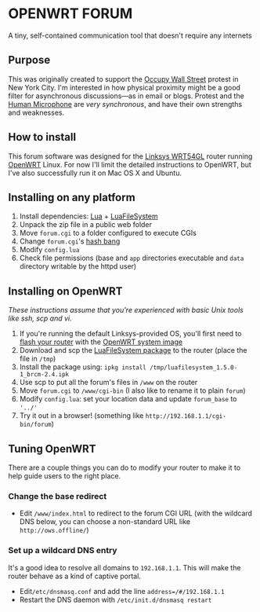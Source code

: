# OPENWRT FORUM

A tiny, self-contained communication tool that doesn't require any internets

## Purpose

This was originally created to support the [Occupy Wall Street][ows] protest
in New York City. I'm interested in how physical proximity might be a good
filter for asynchronous discussions—as in email or blogs. Protest and the
[Human Microphone][hm] are *very synchronous*, and have their own strengths
and weaknesses.

## How to install

This forum software was designed for the [Linksys WRT54GL][wrt54g] router
running [OpenWRT][owrt] Linux. For now I'll limit the detailed instructions
to OpenWRT, but I've also successfully run it on Mac OS X and Ubuntu.

## Installing on any platform

1. Install dependencies: [Lua](lua) + [LuaFileSystem][lfs]
2. Unpack the zip file in a public web folder
3. Move `forum.cgi` to a folder configured to execute CGIs
4. Change `forum.cgi`'s [hash bang][hb]
5. Modify `config.lua`
6. Check file permissions (base and `app` directories executable and `data`
   directory writable by the httpd user)

## Installing on OpenWRT

*These instructions assume that you're experienced with basic Unix tools like ssh,
scp and vi.*

1. If you're running the default Linksys-provided OS, you'll first need to [flash
   your router][flash] with the [OpenWRT system image][squashfs]
2. Download and scp the [LuaFileSystem package][lfsipk] to the router
   (place the file in `/tmp`)
3. Install the package using: `ipkg install /tmp/luafilesystem_1.5.0-1_brcm-2.4.ipk`
4. Use scp to put all the forum's files in `/www` on the router
5. Move `forum.cgi` to `/www/cgi-bin` (I also like to rename it to plain `forum`)
6. Modify `config.lua`: set your location data and update `forum_base` to `'../'`
7. Try it out in a browser! (something like `http://192.168.1.1/cgi-bin/forum`)

## Tuning OpenWRT

There are a couple things you can do to modify your router to make it to help
guide users to the right place.

### Change the base redirect

  * Edit `/www/index.html` to redirect to the forum
    CGI URL (with the wildcard DNS below, you can choose a non-standard URL like
    `http://ows.offline/`)

### Set up a wildcard DNS entry

It's a good idea to resolve all domains to `192.168.1.1`. This will make the router
behave as a kind of captive portal.

  * Edit`/etc/dnsmasq.conf` and add the line `address=/#/192.168.1.1`
  * Restart the DNS daemon with `/etc/init.d/dnsmasq restart`

[ows]: http://occupywallst.org/
[hm]: http://www.thenation.com/blog/163767/we-are-all-human-microphones-now
[wrt54g]: http://en.wikipedia.org/wiki/Linksys_WRT54G_series
[owrt]: https://openwrt.org/
[hb]: http://en.wikipedia.org/wiki/Shebang_%28Unix%29
[lua]: http://lua.org/
[lfs]: http://keplerproject.github.com/luafilesystem/
[flash]: http://wiki.openwrt.org/doc/howto/generic.flashing
[squashfs]: http://downloads.openwrt.org/backfire/10.03/brcm-2.4/openwrt-wrt54g-squashfs.bin
[lfsipk]: http://downloads.openwrt.org/backfire/10.03/brcm-2.4/packages/luafilesystem_1.5.0-1_brcm-2.4.ipk
